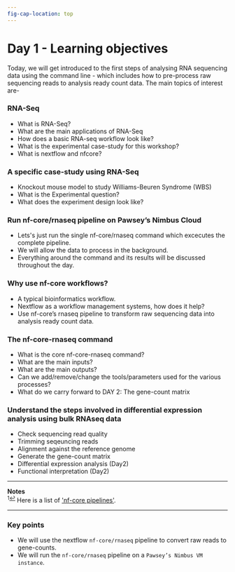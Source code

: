 ```yaml
---
fig-cap-location: top
---
```


# **Day 1 - Learning objectives**

Today, we will get introduced to the first steps of analysing RNA sequencing data using the command line - which includes how to pre-process raw sequencing reads to analysis ready count data.
The main topics of interest are- 

### **RNA-Seq**
- What is RNA-Seq?
- What are the main applications of RNA-Seq
- How does a basic RNA-seq workflow look like?
- What is the experimental case-study for this workshop?
- What is nextflow and nfcore?

### **A specific case-study using RNA-Seq**
- Knockout mouse model to study Williams-Beuren Syndrome (WBS)
- What is the Experimental question?
- What does the experiment design look like?


### **Run nf-core/rnaseq pipeline on Pawsey’s Nimbus Cloud**
- Lets's just run the single nf-core/rnaseq command which excecutes the complete pipeline. 
- We will allow the data to process in the background. 
- Everything around the command and its results will be discussed throughout the day.


### **Why use nf-core workflows?**
- A typical bioinformatics workflow.
- Nextflow as a workflow management systems, how does it help?
- Use nf-core’s rnaseq pipeline to transform raw sequencing data into analysis ready count data.

### **The nf-core-rnaseq command**
- What is the core nf-core-rnaseq command?
- What are the main inputs?
- What are the main outputs? 
- Can we add/remove/change the tools/parameters used for the various processes?
- What do we carry forward to DAY 2: The gene-count matrix


### **Understand the steps involved in differential expression analysis using bulk RNAseq data**
- Check sequencing read quality
- Trimming seqeuncing reads 
- Alignment against the reference genome
- Generate the gene-count matrix
- Differential expression analysis (Day2)
- Functional interpretation        (Day2)

___
**Notes**   
<sup id="f1">1[↩](#a1)</sup> Here is a list of ['nf-core pipelines'](https://nf-co.re/pipelines/).

___




<div class="keypoints">

### Key points

- We will use the nextflow `nf-core/rnaseq` pipeline to convert raw reads to gene-counts.
- We will run the `nf-core/rnaseq` pipeline on a `Pawsey’s Nimbus VM instance`.

</div>  
